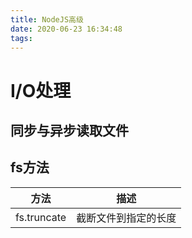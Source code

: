 ```yaml
---
title: NodeJS高级
date: 2020-06-23 16:34:48
tags:
---
```

# I/O处理
## 同步与异步读取文件

## fs方法
| 方法 | 描述 |
| ---- | ---- |
|fs.truncate| 截断文件到指定的长度|